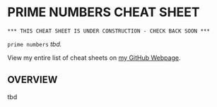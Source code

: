 # PRIME NUMBERS CHEAT SHEET

```
*** THIS CHEAT SHEET IS UNDER CONSTRUCTION - CHECK BACK SOON ***
```

`prime numbers` _tbd._

View my entire list of cheat sheets on
[my GitHub Webpage](https://jeffdecola.github.io/my-cheat-sheets/).

## OVERVIEW

tbd
